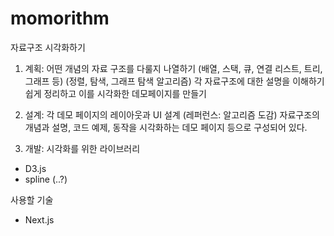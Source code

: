 # momorithm
자료구조 시각화하기

1. 계획:
어떤 개념의 자료 구조를 다룰지 나열하기 (배열, 스택, 큐, 연결 리스트, 트리, 그래프 등) (정렬, 탐색, 그래프 탐색 알고리즘)
각 자료구조에 대한 설명을 이해하기 쉽게 정리하고 이를 시각화한 데모페이지를 만들기

2. 설계:
각 데모 페이지의 레이아웃과 UI 설계 (레퍼런스: 알고리즘 도감)
자료구조의 개념과 설명, 코드 예제, 동작을 시각화하는 데모 페이지 등으로 구성되어 있다.

3. 개발:
시각화를 위한 라이브러리
- D3.js
- spline (..?)

사용할 기술
- Next.js
